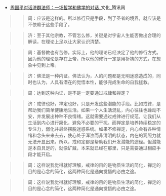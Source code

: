 - [周国平对话济群法师：一场哲学和佛学的对话](https://cul.qq.com/a/20151104/026510.htm)_文化_腾讯网

>> 周：应该是这样的。所以修行只是手段，到了圣者的境界，就应该是不依赖于这些手段了。

>> 济：至于其他宗教，不管怎么修，关键是对宇宙人生能否做出合理的解读，在理论上足以让大家认识清楚。

>> 周：基督教也有苦修。实际上，他的理论已经决定了他的修行方式。因为他的理论是存在上帝，所以他的修行一定是用祈祷的方式，在想象中见到上帝。

>> 济：佛法是一种内证。佛法认为，人的问题都是无明迷惑造成的，同时也认为，人具有潜在的觉悟本性，能够完成生命的自我拯救。

>> 周：达到这种内证，是不是一定要通过戒律和禅定？

>> 济：戒律也好，禅定也好，只是开发这些潜能的手段。比如戒律，是帮助我们简单健康地生活。如果一个人生活混乱，内心往往也躁动不安，并发展出种种不良情绪。这就需要通过戒律进行规范，让我们从生活到内心进行简化，避免不必要的干扰。而禅定是培养持续稳定的专注力，弱化并最终摆脱迷惑系统。如果不修禅定，内心会有各种情绪和念头来来去去，使心处于浑浊而非清明的状态，内在的观照力就无法开显出来。所以，戒和定都是帮助我们开发潜能的途径。但潜能是本自具足的，就像矿藏，本来就已经在那里，只是需要通过相应手段才能开启。

>> 周：这样说我觉得就好理解，戒律的目的是物质生活的简化，禅定的目的是心念的简化，这两种简化是通向觉悟的必由之途。

>> 周：这样说我觉得就好理解，戒律的目的是物质生活的简化，禅定的目的是心念的简化，这两种简化是通向觉悟的必由之途。
